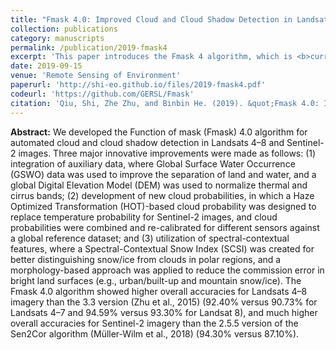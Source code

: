 ```yaml
---
title: "Fmask 4.0: Improved Cloud and Cloud Shadow Detection in Landsats 4–8 and Sentinel-2 Imagery"
collection: publications
category: manuscripts
permalink: /publication/2019-fmask4
excerpt: 'This paper introduces the Fmask 4 algorithm, which is <b>currently used to generate the quality assessment band for NASA’s Harmonized Landsat and Sentinel-2 (HLS) data version 2</b>.'
date: 2019-09-15
venue: 'Remote Sensing of Environment'
paperurl: 'http://shi-eo.github.io/files/2019-fmask4.pdf'
codeurl: 'https://github.com/GERSL/Fmask'
citation: 'Qiu, Shi, Zhe Zhu, and Binbin He. (2019). &quot;Fmask 4.0: Improved cloud and cloud shadow detection in Landsats 4–8 and Sentinel-2 imagery.&quot; <i>Remote Sensing of Environment</i>. 111205.'
---
```


<b>Abstract:</b> We developed the Function of mask (Fmask) 4.0 algorithm for automated cloud and cloud shadow detection in Landsats 4–8 and Sentinel-2 images. Three major innovative improvements were made as follows: (1) integration of auxiliary data, where Global Surface Water Occurrence (GSWO) data was used to improve the separation of land and water, and a global Digital Elevation Model (DEM) was used to normalize thermal and cirrus bands; (2) development of new cloud probabilities, in which a Haze Optimized Transformation (HOT)-based cloud probability was designed to replace temperature probability for Sentinel-2 images, and cloud probabilities were combined and re-calibrated for different sensors against a global reference dataset; and (3) utilization of spectral-contextual features, where a Spectral-Contextual Snow Index (SCSI) was created for better distinguishing snow/ice from clouds in polar regions, and a morphology-based approach was applied to reduce the commission error in bright land surfaces (e.g., urban/built-up and mountain snow/ice). The Fmask 4.0 algorithm showed higher overall accuracies for Landsats 4–8 imagery than the 3.3 version (Zhu et al., 2015) (92.40% versus 90.73% for Landsats 4–7 and 94.59% versus 93.30% for Landsat 8), and much higher overall accuracies for Sentinel-2 imagery than the 2.5.5 version of the Sen2Cor algorithm (Müller-Wilm et al., 2018) (94.30% versus 87.10%).
